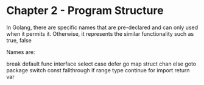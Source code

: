 # Chapter 2 - Program Structure

In Golang, there are specific names that are pre-declared  and can only used when it permits it. Otherwise, it represents the similar functionality such as true, false

Names are:

break        default      func         interface    select
case         defer        go           map          struct
chan         else         goto         package      switch
const        fallthrough  if           range        type
continue     for          import       return       var
